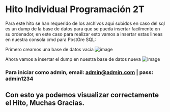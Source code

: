 # Hito Individual Programación 2T

Para este hito se han requerido de los archivos aqui subidos en caso del sql es un dump de la base de datos para que se pueda insertar facilmente en su ordenador, en este 
caso para realizar esto vamos a insertar estas lineas en nuestra consola cmd para PostGre SQL:

Primero creamos una base de datos vacia
![image](https://user-images.githubusercontent.com/117905622/220786548-49e16b9d-a9f4-4717-8dcf-2a4eca6271da.png)

Ahora vamos a insertar el dump en nuestra base de datos nueva
![image](https://user-images.githubusercontent.com/117905622/220786686-9e8ece60-7448-47d9-9f85-2835f24097d1.png)

### Para iniciar como admin, email: admin@admin.com | pass: admin1234
## Con esto ya podemos visualizar correctamente el Hito, Muchas Gracias.

